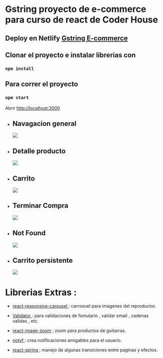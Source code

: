 # Gstring proyecto de e-commerce para curso de react de Coder House

## Deploy en Netlify [Gstring E-commerce ](https://gstring.netlify.app/)

## Clonar el proyecto e instalar librerias con

### `npm install`

## Para correr el proyecto

### `npm start`

Abrir [http://localhost:3000](http://localhost:3000)

-   ## Navagacion general

    ![](./gif/g1.gif)

-   ## Detalle producto

    ![](./gif/g2.gif)

-   ## Carrito

    ![](./gif/g3.gif)

-   ## Terminar Compra

    ![](./gif/g4.gif)

-   ## Not Found

    ![](https://res.cloudinary.com/doad24viw/image/upload/v1622932526/edzv3igterqmrkl3rxxq.gif)

-   ## Carrito persistente

    ![](https://res.cloudinary.com/doad24viw/image/upload/v1622932611/rxyjkxdtwmqoxh1bin5g.gif)

# Librerias Extras :

-   [react-responsive-carousel ](https://www.npmjs.com/package/react-responsive-carousel) : carrosuel para imagenes del reproductor.

-   [Validator ](https://www.npmjs.com/package/validator) : para validaciones de fomulario , validar email , cadenas validas , etc.

-   [react-image-zoom ](https://www.npmjs.com/package/react-image-zoom) : zoom para productos de guitarras.

-   [notyf ](https://www.npmjs.com/package/notyf) : crea notificaciones amigables para el usuario.

-   [react-spring ](https://react-spring.io/) : manejo de algunas transiciones entre paginas y efectos.
